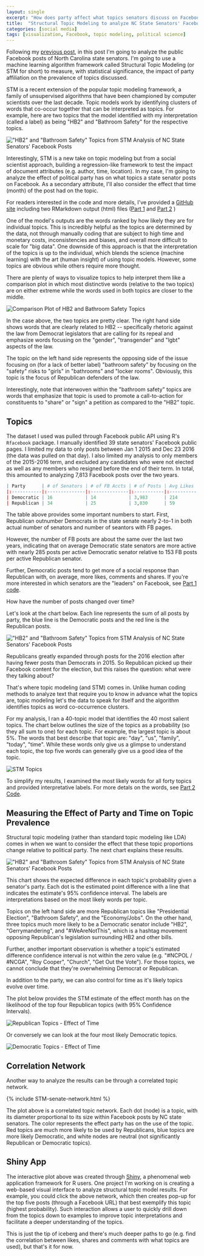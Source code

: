 ```yaml
---
layout: single
excerpt: "How does party affect what topics senators discuss on Facebook?" 
title:  "Structural Topic Modeling to analyze NC State Senators' Facebook Posts"
categories: [social media]
tags: [visualization, Facebook, topic modeling, political science]
---
```


Following my [previous post](https://wesslen.github.io/social%20media/nc-state-senator-twitter-network/), in this post I'm going to analyze the public Facebook posts of North Carolina state senators. I'm going to use a machine learning algorithm framework called Structural Topic Modeling (or STM for short) to measure, with statistical significance, the impact of party affiliation on the prevalence of topics discussed. 

STM is a recent extension of the popular topic modeling framework, a family of unsupervised algorithms that have been championed by computer scientists over the last decade. Topic models work by identifying clusters of words that co-occur together that can be interpreted as topics. For example, here are two topics that the model identified with my interpretation (called a label) as being "HB2" and "Bathroom Safety" for the respective topics.

!["HB2" and "Bathroom Safety" Topics from STM Analysis of NC State Senators' Facebook Posts](/images/STM-senate1.png)

Interestingly, STM is a new take on topic modeling but from a social scientist approach, building a regression-like framework to test the impact of document attributes (e.g. author, time, location). In my case, I'm going to analyze the effect of political party has on what topics a state senator posts on Facebook. As a secondary attribute, I'll also consider the effect that time (month) of the post had on the topic.

For readers interested in the code and more details, I've provided a [GitHub site](https://github.com/wesslen/NCStateSenateFacebook) including two RMarkdown output (html) files ([Part 1](https://htmlpreview.github.io/?https://github.com/wesslen/NCStateSenateFacebook/blob/master/code/STM-ncsenate-facebook-part1.html) and [Part 2](https://rawgit.com/wesslen/NCStateSenateFacebook/master/code/STM-ncsenate-facebook-part2.html) )

One of the model's outputs are the words ranked by how likely they are for individual topics. This is incredibly helpful as the topics are determined by the data, not through manually coding that are subject to high time and monetary costs, inconsistencies and biases, and overall more difficult to scale for "big data". One downside of this approach is that the interpretation of the topics is up to the individual, which blends the science (machine learning) with the art (human insight) of using topic models. However, some topics are obvious while others require more thought.

There are plenty of ways to visualize topics to help interpret them like a comparison plot in which most distinctive words (relative to the two topics) are on either extreme while the words used in both topics are closer to the middle.

![Comparison Plot of HB2 and Bathroom Safety Topics](/images/STM-senate7.png)

In the case above, the two topics are pretty clear. The right hand side shows words that are clearly related to HB2 -- specifically rhetoric against the law from Democrat legislators that are calling for its repeal and emphasize words focusing on the "gender", "transgender" and "lgbt" aspects of the law. 

The topic on the left hand side represents the opposing side of the issue focusing on (for a lack of better label) "bathroom safety" by focusing on the "safety" risks to "girls" in "bathrooms" and "locker rooms". Obviously, this topic is the focus of Republican defenders of the law. 

Interestingly, note that interwoven within the "bathroom safety" topics are words that emphasize that topic is used to promote a call-to-action for constituents to "share" or "sign" a petition as compared to the "HB2" topic. 

Topics
------------------------

The dataset I used was pulled through Facebook public API using R's `Rfacebook` package. I manually identified 39 state senators' Facebook public pages. I limited my data to only posts between Jan 1 2015 and Dec 23 2016 (the data was pulled on that day). I also limited my analysis to only members of the 2015-2016 term, and excluded any candidates who were not elected as well as any members who resigned before the end of their term. In total, this amounted to analyzing 7,813 Facebook posts over the two years. 

``` r
| Party      | # of Senators | # of FB Accts | # of Posts | Avg Likes | Avg Comments | Avg Shares |
|:-----------|:--------------|:--------------|:-----------|:----------|:-------------|:-----------|
| Democratic | 16            | 14            | 3,983      | 214       | 17           | 81         |
| Republican | 34            | 25            | 3,830      | 59        | 11           | 46         |
```

The table above provides some important numbers to start. First, Republican outnumber Democrats in the state senate nearly 2-to-1 in both actual number of senators and number of seantors with FB pages. 

However, the number of FB posts are about the same over the last two years, indicating that on average Democratic state senators are more active with nearly 285 posts per active Democratic senator relative to 153 FB posts per active Republican senator.

Further, Democratic posts tend to get more of a social response than Republican with, on average, more likes, comments and shares. If you're more interested in which senators are the "leaders" on Facebook, see [Part 1 code](https://htmlpreview.github.io/?https://github.com/wesslen/NCStateSenateFacebook/blob/master/code/STM-ncsenate-facebook-part1.html).

How have the number of posts changed over time?

Let's look at the chart below. Each line represents the sum of all posts by party, the blue line is the Democratic posts and the red line is the Republican posts.

!["HB2" and "Bathroom Safety" Topics from STM Analysis of NC State Senators' Facebook Posts](/images/STM-senate2.png)

Republicans greatly expanded through posts for the 2016 election after having fewer posts than Democrats in 2015. So Republican picked up their Facebook content for the election, but this raises the question: what were they talking about?

That's where topic modeling (and STM) comes in. Unlike human coding methods to analyze text that require you to know in advance what the topics are, topic modeling let's the data to speak for itself and the algorithm identifies topics as word co-occurrence clusters.

For my analysis, I ran a 40-topic model that identifies the 40 most salient topics. The chart below outlines the size of the topics as a probability (so they all sum to one) for each topic. For example, the largest topic is about 5%. The words that best describe that topic are: "day", "us", "family", "today", "time". While these words only give us a glimpse to understand each topic, the top five words can generally give us a good idea of the topic. 

![STM Topics](/images/STM-senate3.png)

To simplify my results, I examined the most likely words for all forty topics and provided interpretative labels. For more detals on the words, see [Part 2 Code](https://rawgit.com/wesslen/NCStateSenateFacebook/master/code/STM-ncsenate-facebook-part2.html). 

Measuring the Effect of Party and Time on Topic Prevalence
------------------------

Structural topic modeling (rather than standard topic modeling like LDA) comes in when we want to consider the effect that these topic proportions change relative to political party. The next chart explains these results.

!["HB2" and "Bathroom Safety" Topics from STM Analysis of NC State Senators' Facebook Posts](/images/STM-senate4.png)

This chart shows the expected difference in each topic's probability given a senator's party. Each dot is the estimated point difference with a line that indicates the estimate's 95% confidence interval. The labels are interpretations based on the most likely words per topic.

Topics on the left hand side are more Republican topics like "Presidential Election", "Bathroom Safety", and the "Economy/Jobs". On the other hand, three topics much more likely to be a Democratic senator include "HB2", "Gerrymandering", and "#WeAreNotThis", which is a hashtag movement opposing Republican's legislation surrounding HB2 and other bills.

Further, another important observation is whether a topic's estimated difference confidence interval is not within the zero value (e.g. "#NCPOL / #NCGA", "Roy Cooper", "Church", "Get Out the Vote"). For those topics, we cannot conclude that they're overwhelming Democrat or Republican. 

In addition to the party, we can also control for time as it's likely topics evolve over time.

The plot below provides the STM estimate of the effect month has on the likelihood of the top four Republican topics (with 95% Confidence Intervals). 

![Republican Topics - Effect of Time](/images/STM-senate5.png)

Or conversely we can look at the four most likely Democratic topics.

![Democratic Topics - Effect of Time](/images/STM-senate6.png)

Correlation Network
------------------------

Another way to analyze the results can be through a correlated topic network. 

{% include STM-senate-network.html %}

The plot above is a correlated topic network. Each dot (node) is a topic, with its diameter proportional to its size within Facebook posts by NC state senators. The color represents the effect party has on the use of the topic. Red topics are much more likely to be used by Republicans, blue topics are more likely Democratic, and white nodes are neutral (not significantly Republican or Democratic topics).

Shiny App
------------------------

The interactive plot above was created through [Shiny](http://shiny.rstudio.com), a phenomenal web application framework for R users. One project I'm working on is creating a web-based visual interface to analyze structural topic model results. For example, you could click the above network, which then creates pop-up for the top five posts (through a Facebook URL) that best exemplify this topic (highest probability). Such interaction allows a user to quickly drill down from the topics down to examples to improve topic interpretations and facilitate a deeper understanding of the topics.

This is just the tip of iceberg and there's much deeper paths to go (e.g. find the correlation between likes, shares and comments with what topics are used), but that's it for now.


